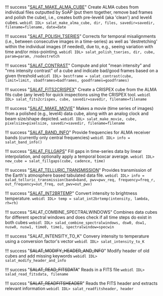 !!! success "[SALAT_MAKE_ALMA_CUBE](idl/salat_make_alma_cube.md)"
	Create ALMA cubes from individual files outputted by SoAP (put them together, remove bad frames and polish the cube), i.e., creates both pre-level4 (aka 'clean') and level4 cubes.
	```webidl
	IDL> salat_make_alma_cube, dir, files, savedir=savedir, filename=filename, date=date
	```

!!! success "[SALAT_POLISH_TSERIES](idl/salat_polish_tseries.md)"
	Corrects for temporal misalignments (i.e., between consecutive images in a time-series) as well as 'destretching' within the individual images (if needed), due to, e.g., seeing variation with time and/or miss-pointing.
	```webidl
	IDL> salat_polish_tseries, dir, cube, param=param, /nodestretch
	```

!!! success "[SALAT_CONTRAST](idl/salat_contrast.md)"
	Compute and plot "mean intensity" and "rms intensity contrast" of a cube and indicate bad/good frames based on a given threshold
	```webidl
	IDL> bestframe = salat_contrast(cube, limit=limit, sbadframes=badframes, goodframes=goodframes)
	```
	
!!! success "[SALAT_FITS2CRISPEX](idl/salat_fits2crispex.md)"
	Create a CRISPEX cube from the ALMA fits cube (any level) for quick inspections using the CRISPEX tool.
	```webidl
	IDL> salat_fits2crispex, cube, savedir=savedir, filename=filename
	```

!!! success "[SALAT_MAKE_MOVIE](idl/salat_make_movie.md)"
	Makes a movie (time series of images) from a polished (e.g., level4) data cube, along with an analog clock and beam size/shape depicted.
	```webidl
	IDL> salat_make_movie, cube, pixelsize=pixelsize, savedir=savedir, filename=filename
	```

!!! success "[SALAT_BAND_INFO](idl/salat_band_info.md)"
	Provide frequencies for ALMA receiver bands (currently only central frequencies)
	```webidl
	IDL> info = salat_band_info()
	```

!!! success "[SALAT_FILLGAPS](idl/salat_fillgaps.md)"
	Fill gaps in time-series data by linear interpolation, and optionally apply a temporal boxcar average.
	```webidl
	IDL> new_cube = salat_fillgaps(cube, cadence, time)
	```

!!! success "[SALAT_TELLURIC_TRANSMISSION](idl/salad_telluric_transmission.md)"
	Provides transmission of the Earth's atmosphere based tabulated data file.
	```webidl
	IDL> info = salad_telluric_transmission(band=band, pwv=pwv_req, frequency=freq_r, out_frequency=out_freq, out_pwv=out_pwv)
	```

!!! success "[SALAT_INT2BRTEMP](idl/salat_int2brtemp.md)"
	Convert intensity to brightness temperature.
	```webidl
	IDL> temp = salat_int2brtemp(intensity, lambda, rh=rh)
	```

!!! success "SALAT_COMBINE_SPECTRALWINDOWS"
	Combines data cubes for different spectral windows and does check if all time steps do exist in both cubes
	```webidl
	IDL> salad_combine_spectralwindows, dsw0, dsw1, nusw0, nusw1, time0, time1, spectralwindow=specwin
	```

!!! success "SALAT_INTENSITY_TO_K"
	Convery intensity to temperature using a conversion factor's vector
	```webidl
	IDL> salat_intensity_to_K
	```

!!! success "~~SALAT_MODIFY_HEADER_AND_INFO~~"
	Modify header of old cubes and add missing keywords
	```webidl
	IDL> salat_modify_header_and_info
	```
	
!!! success "~~SALAT_READ_FITSDATA~~"
	Reads in a FITS file 
	```webidl
	IDL> salad_read_fitsdata, filename
	```

!!! success "~~SALAT_READFITSHEADER~~" 
	Reads the FITS header and extracts relevant information 
	```webidl
	IDL> salat_readfitsheader, header
	```
